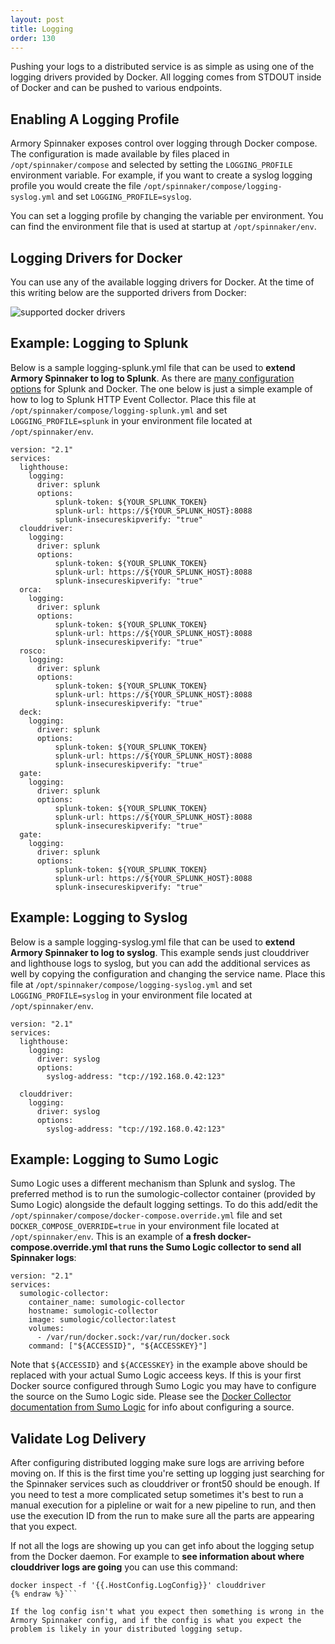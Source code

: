 ```yaml
---
layout: post
title: Logging
order: 130
---
```


Pushing your logs to a distributed service is as simple as using one of the logging drivers provided by Docker.   All logging comes from STDOUT inside of Docker and can be pushed to various endpoints.


## Enabling A Logging Profile

Armory Spinnaker exposes control over logging through Docker compose. The configuration is made available by files placed in `/opt/spinnaker/compose` and selected by setting the `LOGGING_PROFILE` environment variable.  For example, if you want to create a syslog logging profile you would create the file `/opt/spinnaker/compose/logging-syslog.yml` and set `LOGGING_PROFILE=syslog`.

You can set a logging profile by changing the variable per environment.  You can find the environment file that is used at startup at `/opt/spinnaker/env`.


## Logging Drivers for Docker

You can use any of the available logging drivers for Docker.  At the time of this writing below are the supported drivers from Docker:

![supported docker drivers](https://d1ax1i5f2y3x71.cloudfront.net/items/3c2y3S2z0k3v1L3K2W0l/Image%202017-04-13%20at%2011.22.03%20AM.png?X-CloudApp-Visitor-Id=2686178)


## Example: Logging to Splunk

Below is a sample logging-splunk.yml file that can be used to **extend Armory Spinnaker to log to Splunk**.  As there are [many configuration options](https://docs.docker.com/engine/admin/logging/splunk/#usage) for Splunk and Docker. The one below is just a simple example of how to log to Splunk HTTP Event Collector. Place this file at `/opt/spinnaker/compose/logging-splunk.yml` and set `LOGGING_PROFILE=splunk` in your environment file located at `/opt/spinnaker/env`.

```
version: "2.1"
services:
  lighthouse:
    logging:
      driver: splunk
      options:
          splunk-token: ${YOUR_SPLUNK_TOKEN}
          splunk-url: https://${YOUR_SPLUNK_HOST}:8088
          splunk-insecureskipverify: "true"
  clouddriver:
    logging:
      driver: splunk
      options:
          splunk-token: ${YOUR_SPLUNK_TOKEN}
          splunk-url: https://${YOUR_SPLUNK_HOST}:8088
          splunk-insecureskipverify: "true"
  orca:
    logging:
      driver: splunk
      options:
          splunk-token: ${YOUR_SPLUNK_TOKEN}
          splunk-url: https://${YOUR_SPLUNK_HOST}:8088
          splunk-insecureskipverify: "true"
  rosco:
    logging:
      driver: splunk
      options:
          splunk-token: ${YOUR_SPLUNK_TOKEN}
          splunk-url: https://${YOUR_SPLUNK_HOST}:8088
          splunk-insecureskipverify: "true"
  deck:
    logging:
      driver: splunk
      options:
          splunk-token: ${YOUR_SPLUNK_TOKEN}
          splunk-url: https://${YOUR_SPLUNK_HOST}:8088
          splunk-insecureskipverify: "true"
  gate:
    logging:
      driver: splunk
      options:
          splunk-token: ${YOUR_SPLUNK_TOKEN}
          splunk-url: https://${YOUR_SPLUNK_HOST}:8088
          splunk-insecureskipverify: "true"
  gate:
    logging:
      driver: splunk
      options:
          splunk-token: ${YOUR_SPLUNK_TOKEN}
          splunk-url: https://${YOUR_SPLUNK_HOST}:8088
          splunk-insecureskipverify: "true"
```

## Example: Logging to Syslog

Below is a sample logging-syslog.yml file that can be used to **extend Armory Spinnaker to log to syslog**. This example sends just clouddriver and lighthouse logs to syslog, but you can add the additional services as well by copying the configuration and changing the service name.  Place this file at `/opt/spinnaker/compose/logging-syslog.yml` and set `LOGGING_PROFILE=syslog` in your environment file located at `/opt/spinnaker/env`.
```
version: "2.1"
services:
  lighthouse:
    logging:
      driver: syslog
      options:
        syslog-address: "tcp://192.168.0.42:123"  

  clouddriver:
    logging:
      driver: syslog
      options:
        syslog-address: "tcp://192.168.0.42:123"  
```

## Example: Logging to Sumo Logic

Sumo Logic uses a different mechanism than Splunk and syslog. The preferred method is to run the sumologic-collector container (provided by Sumo Logic) alongside the default logging settings. To do this add/edit the `/opt/spinnaker/compose/docker-compose.override.yml` file and set `DOCKER_COMPOSE_OVERRIDE=true` in your environment file located at `/opt/spinnaker/env`. This is an example of **a fresh docker-compose.override.yml that runs the Sumo Logic collector to send all Spinnaker logs**:

```
version: "2.1"
services:
  sumologic-collector:
    container_name: sumologic-collector
    hostname: sumologic-collector
    image: sumologic/collector:latest
    volumes:
      - /var/run/docker.sock:/var/run/docker.sock
    command: ["${ACCESSID}", "${ACCESSKEY}"]
```

Note that `${ACCESSID}` and `${ACCESSKEY}` in the example above should be replaced with your actual Sumo Logic acceess keys. If this is your first Docker source configured through Sumo Logic you may have to configure the source on the Sumo Logic side. Please see the [Docker Collector documentation from Sumo Logic](https://help.sumologic.com/Send-Data/Data-Types/Docker/01_Collect_Events_and_Statistics_for_the_Docker_App) for info about configuring a source.

## Validate Log Delivery

After configuring distributed logging make sure logs are arriving before moving on. If this is the first time you're setting up logging just searching for the Spinnaker services such as clouddriver or front50 should be enough. If you need to test a more complicated setup sometimes it's best to run a manual execution for a pipleline or wait for a new pipeline to run, and then use the execution ID from the run to make sure all the parts are appearing that you expect.

If not all the logs are showing up you can get info about the logging setup from the Docker daemon. For example to **see information about where clouddriver logs are going** you can use this command:

```{% raw %}
docker inspect -f '{{.HostConfig.LogConfig}}' clouddriver
{% endraw %}```

If the log config isn't what you expect then something is wrong in the Armory Spinnaker config, and if the config is what you expect the problem is likely in your distributed logging setup.
